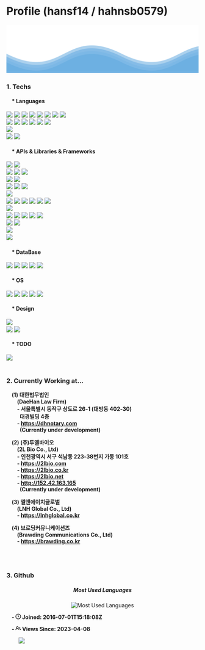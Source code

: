 # Profile (hansf14 / hahnsb0579)

<!-- Make the image as responsive as possible with those Github sanitizing restrictions -->
<p align="center">
  <picture>
    <!-- screen (1280px ~ ) - w:846 => h:211.5  -->
    <source media="(min-width: 1280px)" srcset="welcome-header.svg" width="100%" height="212px">
    <!-- screen (1180px) - w:746 ~ 845 => 795.5 => h:198.875  -->
    <source media="(min-width: 1180px)" srcset="welcome-header.svg" width="100%" height="199px">
    <!-- screen (1080px) - w:646 ~ 745 => 695.5 => h:173.875  -->
    <source media="(min-width: 1080px)" srcset="welcome-header.svg" width="100%" height="174px">
    <!-- screen (1012px) - w:578 ~ 645 => 611.5 => h:152.875  -->
    <source media="(min-width: 1012px)" srcset="welcome-header.svg" width="100%" height="153px">
    <!-- screen (910px ~ 1011px) - w:641 ~ 540 => 590.5 => h:147.625  -->
    <source media="(min-width: 910px)" srcset="welcome-header.svg" width="100%" height="148px">
    <!-- screen (810px) - w:440 ~ 539 => 489.5 => h:127.5  -->
    <source media="(min-width: 810px)" srcset="welcome-header.svg" width="100%" height="128px">
    <!-- screen (768px ~ 809px) - w:398 ~ 439 => 418.5 => h:104.625  -->
    <source media="(min-width: 768px)" srcset="welcome-header.svg" width="100%" height="105px">
    <!-- screen (667px ~ 767px) - w:585 ~ 685 => 635 => h:158.75  -->
    <source media="(min-width: 667px)" srcset="welcome-header.svg" width="100%" height="159px">
    <!-- screen (567px) - w:485 ~ 584 => 534.5 => h:133.625  -->
    <source media="(min-width: 567px)" srcset="welcome-header.svg" width="100%" height="134px">
    <!-- screen (467px) - w:385 ~ 484 => 434.5 => h:108.625  -->
    <source media="(min-width: 467px)" srcset="welcome-header.svg" width="100%" height="109px">
    <!-- screen (367px) - w:285 ~ 384 => 334.5 => h:83.625  -->
    <source media="(min-width: 367px)" srcset="welcome-header.svg" width="100%" height="84px">
    <!-- screen (320px ~ 366px) - w:238 ~ 284 => 261 => h:65.25  -->
    <source media="(max-width: 366px)" srcset="welcome-header.svg" width="100%" height="66px">
    <img src="welcome-header.svg" width="100%">
  </picture>
</p>
<!-- <picture>
  <source media="(prefers-color-scheme: dark)" srcset="https://raw.githubusercontent.com/GiorgosXou/Random-stuff/main/Programming/StackOverflow/Answers/70200610_11465149/w.png">
  <source media="(prefers-color-scheme: light)" srcset="https://raw.githubusercontent.com/GiorgosXou/Random-stuff/main/Programming/StackOverflow/Answers/70200610_11465149/b.png">
  <img alt="Shows a black logo in light color mode and a white one in dark color mode." src="https://user-images.githubusercontent.com/25423296/163456779-a8556205-d0a5-45e2-ac17-42d089e3c3f8.png">
</picture> -->

<!--
https://simpleicons.org/
https://github.com/anuraghazra/github-readme-stats
https://velog.io/@colorful-stars/Github-%ED%94%84%EB%A1%9C%ED%95%84-%EA%BE%B8%EB%AF%B8%EA%B8%B0
https://towardsdatascience.com/enrich-your-github-profile-with-these-tips-272fa1eafe05
https://css-tricks.com/custom-styles-in-github-readmes/
-->

### 1. Techs

#### &emsp;\* Languages

<div>
  <img src="https://img.shields.io/badge/VisualBasic-A8B9CC?style=flat&logo=visualbasic&logoColor=white&logoWidth=25" height="25px"/>
  <img src="https://img.shields.io/badge/C-A8B9CC?style=flat&logo=c&logoColor=white&logoWidth=25" height="25px"/>
  <img src="https://img.shields.io/badge/C%2B%2B-00599C?style=flat&logo=cplusplus&logoColor=white&logoWidth=25" height="25px"/>
  <img src="https://img.shields.io/badge/C%23-239120?style=flat&logo=c-sharp&logoColor=white&logoWidth=25" height="25px"/>
  <img src="https://img.shields.io/badge/Java-007396?style=flat&logo=java&logoColor=white&logoWidth=25" height="25px"/>
  <img src="https://img.shields.io/badge/Python-3776AB?style=flat&logo=python&logoColor=white&logoWidth=25" height="25px"/>
  <img src="https://img.shields.io/badge/Go-00ADD8?style=flat&logo=go&logoColor=white&logoWidth=25" height="25px"/>
  <img src="https://img.shields.io/badge/Dart-0175C2?style=flat&logo=dart&logoColor=white&logoWidth=25" height="25px"/>
</div>
<div>
  <img src="https://img.shields.io/badge/HTML5-E34F26?style=flat&logo=html5&logoColor=white&logoWidth=25" height="25px"/>
  <img src="https://img.shields.io/badge/Pug-A86454?style=flat&logo=#A86454&logoColor=white&logoWidth=25" height="25px"/>
  <img src="https://img.shields.io/badge/CSS3-1572B6?style=flat&logo=css3&logoColor=white&logoWidth=25" height="25px"/>
  <img src="https://img.shields.io/badge/SCSS-CC6699?style=flat&logo=sass&logoColor=white&logoWidth=25" height="25px"/>
  <img src="https://img.shields.io/badge/JavaScript-F7DF1E?style=flat&logo=javascript&logoColor=white&logoWidth=25" height="25px"/>
  <img src="https://img.shields.io/badge/TypeScript-3178C6?style=flat&logo=typescript&logoColor=white&logoWidth=25" height="25px"/>
</div>
<div>
  <img src="https://img.shields.io/badge/PHP-777BB4?style=flat&logo=php&logoColor=white&logoWidth=25" height="25px"/>
</div>
<div>
  <img src="https://img.shields.io/badge/VHDL-black?style=flat&logo=vhdl&logoColor=white&logoWidth=25" height="25px"/>
  <img src="https://img.shields.io/badge/Verilog-black?style=flat&logo=verilog&logoColor=white&logoWidth=25" height="25px"/>
</div>

#### &emsp;\* APIs & Libraries & Frameworks

<div>
  <img src="https://img.shields.io/badge/Windows%20API-0078D6?style=flat&logo=windows&logoColor=white&logoWidth=25" height="25px"/>
  <img src="https://img.shields.io/badge/MFC-0078D6?style=flat&logo=windows&logoColor=white&logoWidth=25" height="25px"/>
</div>
<div>
  <img src="https://img.shields.io/badge/C++ STL-00599C?style=flat&logo=cplusplusstl&logoColor=white&logoWidth=25" height="25px"/>
  <img src="https://img.shields.io/badge/Qt-41CD52?style=flat&logo=qt&logoColor=white&logoWidth=25" height="25px"/>
  <img src="https://img.shields.io/badge/OpenCV-5C3EE8?style=flat&logo=opencv&logoColor=white&logoWidth=25" height="25px"/>
</div>
<div>
  <img src="https://img.shields.io/badge/Pandas-150458?style=flat&logo=pandas&logoColor=white&logoWidth=25" height="25px"/>
  <img src="https://img.shields.io/badge/Numpy-013243?style=flat&logo=#150458&logoColor=white&logoWidth=25" height="25px"/>
</div>
<div>
  <img src="https://img.shields.io/badge/BeautifulSoup-013243?style=flat&logo=beautifulsoup&logoColor=white&logoWidth=25" height="25px"/>
  <img src="https://img.shields.io/badge/Selenium-43B02A?style=flat&logo=selenium&logoColor=white&logoWidth=25" height="25px"/>
  <img src="https://img.shields.io/badge/Scrapy-43B02A?style=flat&logo=scrapy&logoColor=white&logoWidth=25" height="25px"/>
</div>
<div>
  <img src="https://img.shields.io/badge/Flask-000000?style=flat&logo=flask&logoColor=white&logoWidth=25" height="25px"/>
</div>
<div>
  <img src="https://img.shields.io/badge/React-61DAFB?style=flat&logo=react&logoColor=white&logoWidth=25" height="25px"/>
  <img src="https://img.shields.io/badge/React Router-CA4245?style=flat&logo=reactrouter&logoColor=white&logoWidth=25" height="25px"/>
  <img src="https://img.shields.io/badge/React Query-FF4154?style=flat&logo=reactquery&logoColor=white&logoWidth=25" height="25px"/>
  <img src="https://img.shields.io/badge/Styled Components-DB7093?style=flat&logo=styledcomponents&logoColor=white&logoWidth=25" height="25px"/>
  <img src="https://img.shields.io/badge/Redux-764ABC?style=flat&logo=redux&logoColor=white&logoWidth=25" height="25px"/>
  <img src="https://img.shields.io/badge/Next.js-000000?style=flat&logo=nextdotjs&logoColor=white&logoWidth=25" height="25px"/>
</div>
<div>
  <img src="https://img.shields.io/badge/Vue.js-4FC08D?style=flat&logo=vuedotjs&logoColor=white&logoWidth=25" height="25px"/>
</div>
<div>
  <img src="https://img.shields.io/badge/WebSocket-F9A03C?style=flat&logo=websocket&logoColor=white&logoWidth=25" height="25px"/>
  <img src="https://img.shields.io/badge/Socket.io-010101?style=flat&logo=socketdotio&logoColor=white&logoWidth=25" height="25px"/>
  <img src="https://img.shields.io/badge/WebRTC-333333?style=flat&logo=webrtc&logoColor=white&logoWidth=25" height="25px"/>
  <img src="https://img.shields.io/badge/D3.js-F9A03C?style=flat&logo=d3dotjs&logoColor=white&logoWidth=25" height="25px"/>
  <img src="https://img.shields.io/badge/Slate.js-F9A03C?style=flat&logo=slatedotjs&logoColor=white&logoWidth=25" height="25px"/>
</div>
<div>
  <img src="https://img.shields.io/badge/Riverpod-02569B?style=flat&logo=riverpod&logoColor=white&logoWidth=25" height="25px"/>
  <img src="https://img.shields.io/badge/Flutter-02569B?style=flat&logo=flutter&logoColor=white&logoWidth=25" height="25px"/>
</div>
<div>
  <img src="https://img.shields.io/badge/gRPC-02569B?style=flat&logo=grpc&logoColor=white&logoWidth=25" height="25px"/>
</div>
<div>
  <img src="https://img.shields.io/badge/Wordpress-21759B?style=flat&logo=wordpress&logoColor=white&logoWidth=25" height="25px"/>
</div>

#### &emsp;\* DataBase

<div>
  <img src="https://img.shields.io/badge/MySQL-4479A1?style=flat&logo=mysql&logoColor=white&logoWidth=25" height="25px"/>
  <img src="https://img.shields.io/badge/MariaDB-003545?style=flat&logo=mariadb&logoColor=white&logoWidth=25" height="25px"/>
  <img src="https://img.shields.io/badge/Neo4j-4581C3?style=flat&logo=neo4j&logoColor=white&logoWidth=25" height="25px"/>
  <img src="https://img.shields.io/badge/MongoDB-47A248?style=flat&logo=mongodb&logoColor=white&logoWidth=25" height="25px"/>
  <img src="https://img.shields.io/badge/Redis-DC382D?style=flat&logo=redis&logoColor=white&logoWidth=25" height="25px"/>
</div>

#### &emsp;\* OS

<div>
  <img src="https://img.shields.io/badge/Windows-0078D6?style=flat&logo=windows&logoColor=white&logoWidth=25" height="25px"/>
  <img src="https://img.shields.io/badge/Debian-A81D33?style=flat&logo=debian&logoColor=white&logoWidth=25" height="25px"/>
  <img src="https://img.shields.io/badge/Ubuntu-E95420?style=flat&logo=ubuntu&logoColor=white&logoWidth=25" height="25px"/>
  <img src="https://img.shields.io/badge/CentOS-262577?style=flat&logo=centos&logoColor=white&logoWidth=25" height="25px"/>
  <img src="https://img.shields.io/badge/Fedora-51A2DA?style=flat&logo=fedora&logoColor=white&logoWidth=25" height="25px"/>
</div>

#### &emsp;\* Design

<div>
  <img src="https://img.shields.io/badge/Adobe Photoshop-31A8FF?style=flat&logo=adobephotoshop&logoColor=white&logoWidth=25" height="25px"/>
</div>
<div>
  <img src="https://img.shields.io/badge/Adobe Premiere Pro-9999FF?style=flat&logo=adobepremierepro&logoColor=white&logoWidth=25" height="25px"/>
  <img src="https://img.shields.io/badge/Adobe After Effects-9999FF?style=flat&logo=adobeaftereffects&logoColor=white&logoWidth=25" height="25px"/>
</div>

#### &emsp;\* TODO

<div>
  <img src="https://img.shields.io/badge/NestJS-E0234E?style=flat&logo=nestjs&logoColor=white&logoWidth=25" height="25px"/>
</div>

<br/>

### 2. Currently Working at...

<strong>
  <div>
    <p>
      &emsp;(1) 대한법무법인<br />
      &emsp;&emsp;(DaeHan Law Firm)<br />
      &emsp;&emsp;- 서울특별시 동작구 상도로 26-1 (대방동 402-30)<br />
      &emsp;&emsp;&ensp;대경빌딩 4층<br />
      &emsp;&emsp;- <a href="https://dhnotary.com">https://dhnotary.com</a><br/>
      &emsp;&emsp;&ensp;(Currently under development)
    </p>
  </div>
  <div>
    <p>
      &emsp;(2) (주)투엘바이오<br />
      &emsp;&emsp;(2L Bio Co., Ltd)<br />
      &emsp;&emsp;- 인천광역시 서구 석남동 223-38번지 가동 101호<br />
      &emsp;&emsp;- <a href="https://2lbio.com">https://2lbio.com</a><br/>
      &emsp;&emsp;- <a href="https://2lbio.co.kr">https://2lbio.co.kr</a><br/>
      &emsp;&emsp;- <a href="https://2lbio.net">https://2lbio.net</a><br/>
      &emsp;&emsp;- <a href="http://152.42.163.165">http://152.42.163.165</a><br/>
      &emsp;&emsp;&ensp;(Currently under development)
    </p>
  </div>
  <div>
    <p>
      &emsp;(3) 엘앤에이치글로벌<br/>
      &emsp;&emsp;(LNH Global Co., Ltd)<br/>
      &emsp;&emsp;- <a href="https://lnhglobal.co.kr">https://lnhglobal.co.kr</a>
    </p>
  </div>
  <div>
    <p>
      &emsp;(4) 브로딩커뮤니케이션즈<br/>
      &emsp;&emsp;(Brawding Communications Co., Ltd)<br/>
      &emsp;&emsp;- <a href="https://brawding.co.kr">https://brawding.co.kr</a>
    </p>
  </div>
  <br/>
</strong>

<br/>

<!-- ### 3. Developed Websites
- **[https://dhnotary.com](https://dhnotary.com)**
- **[https://2lbio.co.kr](https://2lbio.co.kr)**
- **[https://lnhglobal.co.kr](https://lnhglobal.co.kr)**
- **[https://brawding.co.kr](https://brawding.co.kr)**
- **[https://hwapyung.co.kr](https://hwapyung.co.kr)**

### 4. Github -->

### 3. Github

<h5 align="center">Most Used Languages</h5>
<p align="center">
  <img src="https://github-readme-stats.vercel.app/api/top-langs/?username=hansf14" alt="Most Used Languages" />
</p>
<!-- <h5 align="center">
  Weekly Time Spent in Work/Coding<br/>
  (Calculated by WakaTime)
</h5>
<p align="center">
  <img height="285px" src="https://github-readme-stats.vercel.app/api/wakatime?username=hansf14" alt="hansf14's WakaTime Stats" />
</p> -->

<p>
<strong>
  <span>&emsp;- </span>
  <img src="joined.svg" width="14px" height="14px" />
  </span>Joined: 2016-07-01T15:18:08Z</span>
</strong>
</p>

<p>
<strong>
  <span>&emsp;- </span>
  <img src="views.svg" width="14px" height="14px" />
  <span>Views Since: 2023-04-08</span>
</strong>
</p>
<p>&emsp;&emsp;
  <img src="https://hits.seeyoufarm.com/api/count/incr/badge.svg?url=https%3A%2F%2Fgithub.com%2Fhansf14&count_bg=%232EA9DF&title_bg=%23555555&icon=&icon_color=%23E7E7E7&title=views&edge_flat=false"/>
</p>

<!-- <img src="https://img.shields.io/badge/C%23-239120?style=for-the-badge&logo=c-sharp&logoColor=white"/> -->
<!-- <img src="https://img.shields.io/badge/-A8B9CC?style=flat-square&logo=C&logoColor=white"/> -->

<!-- ![Most Used Languages](https://github-readme-stats.vercel.app/api/top-langs/?username=hansf14&layout=compact) -->
<!-- ![Most Used Languages](https://github-readme-stats.vercel.app/api/top-langs/?username=hansf14)
![hansf14's WakaTime Stats](https://github-readme-stats.vercel.app/api/wakatime?username=hansf14) -->

<!--
**hansf14/hansf14** is a ✨ _special_ ✨ repository because its `README.md` (this file) appears on your GitHub profile.

Here are some ideas to get you started:
- 👋
- 🔭 I’m currently working on ...
- 🌱 I’m currently learning ...
- 🤔 I’m looking for help with ...
- 💬 Ask me about ...
- 📫 How to reach me: ...
- 😄 Pronouns: ...
- ⚡ Fun fact: ...
-->

